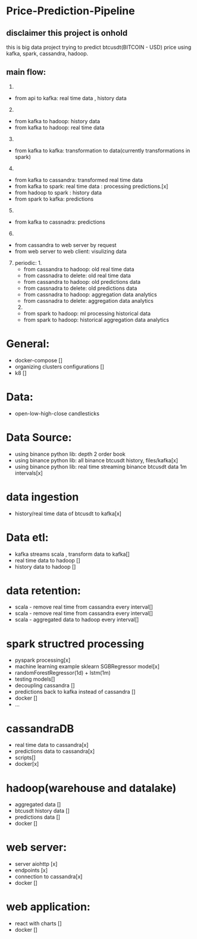 # Price-Prediction-Pipeline
## disclaimer this project is onhold
this is big data project trying to predict btcusdt(BITCOIN - USD) price using
kafka, spark, cassandra, hadoop.

## main flow:
1. 
- from api to kafka: real time data , history data
2. 
- from kafka to hadoop: history data 
- from kafka to hadoop: real time data 
3. 
- from kafka to kafka: transformation to data(currently transformations in spark)
4. 
- from kafka to cassandra: transformed real time data 
- from kafka to spark: real time data : processing predictions.[x]
- from hadoop to spark : history data
- from spark to kafka: predictions
5. 
- from kafka to cassnadra: predictions 
6. 
- from cassandra to web server by request 
- from web server to web client: visulizing data
7. periodic:
    1. 
    - from cassandra to hadoop: old real time data 
    - from cassnadra to delete: old real time data
    - from cassandra to hadoop: old predictions data
    - from cassnadra to delete: old predictions data
    - from cassnadra to hadoop: aggregation data analytics
    - from cassnadra to delete: aggregation data analytics
    2. 
    - from spark to hadoop: ml processing historical data
    - from spark to hadoop: historical aggregation data analytics


# General:
- docker-compose []
- organizing clusters configurations []
- k8 []

# Data:
- open-low-high-close candlesticks


# Data Source:
- using binance python lib: depth 2 order book
- using binance python lib: all binance btcusdt history, files/kafka[x]
- using binance python lib: real time streaming binance btcusdt data 1m intervals[x]

# data ingestion
- history/real time data of btcusdt to kafka[x]

# Data etl:
- kafka streams scala , transform data to kafka[] 
- real time data to hadoop []
- history data to hadoop []

# data retention:
- scala - remove real time from cassandra every interval[]
- scala - remove real time from cassandra every interval[]
- scala - aggregated data to hadoop every interval[]

# spark structred processing
- pyspark processing[x]
- machine learning example sklearn  SGBRegressor model[x]
- randomForestRegressor(1d) + lstm(1m)
- testing models[]
- decoupling cassandra []
- predictions back to kafka instead of cassandra []
- docker []
- ...


# cassandraDB
- real time data to cassandra[x]
- predictions data to cassandra[x]
- scripts[]
- docker[x]

# hadoop(warehouse and datalake)
- aggregated data []
- btcusdt history data []
- predictions data []
- docker []


# web server:
- server aiohttp [x]
- endpoints [x]
- connection to cassandra[x]
- docker []

# web application:
- react with charts []
- docker []


